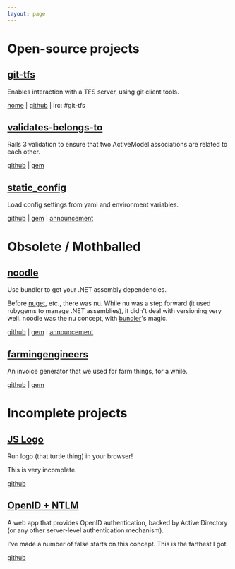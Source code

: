 ```yaml
---
layout: page
---
```


# Open-source projects

## [git-tfs](http://git-tfs.com/)

Enables interaction with a TFS server, using git client tools.

[home](http://git-tfs.com/) |
[github](https://github.com/git-tfs/git-tfs) |
irc: #git-tfs

## [validates-belongs-to](https://github.com/spraints/validates-belongs-to)

Rails 3 validation to ensure that two ActiveModel associations are related to each other.

[github](https://github.com/spraints/validates-belongs-to) |
[gem](http://rubygems.org/gems/validates-belongs-to)

## [static\_config](https://github.com/spraints/static_config)

Load config settings from yaml and environment variables.

[github](https://github.com/spraints/static_config) |
[gem](http://rubygems.org/gems/static_config) |
[announcement](http://spraints.github.com/blog/2011/11/22/static-config/)

# Obsolete / Mothballed

## [noodle](http://rubygems.org/gems/noodle)

Use bundler to get your .NET assembly dependencies.

Before [nuget](http://nuget.org/), etc., there was nu.
While nu was a step forward (it used rubygems to manage
.NET assemblies), it didn't deal with versioning very well.
noodle was the nu concept, with [bundler](http://gembundler.com)'s
magic.

[github](https://github.com/spraints/noodle) |
[gem](http://rubygems.org/gems/noodle) |
[announcement](https://mattonrails.wordpress.com/2010/08/11/noodle-0-1-0/)

## [farmingengineers](http://rubygems.org/gems/farmingengineers)

An invoice generator that we used for farm things, for a while.

[github](https://github.com/spraints/farmingengineers) |
[gem](http://rubygems.org/gems/farmingengineers)

# Incomplete projects

## [JS Logo](https://github.com/spraints/jslogo)

Run logo (that turtle thing) in your browser!

This is very incomplete.

[github](https://github.com/spraints/jslogo)

## [OpenID + NTLM](https://github.com/spraints/openid-activedirectory)

A web app that provides OpenID authentication, backed by Active Directory (or any other server-level authentication mechanism).

I've made a number of false starts on this concept. This is the farthest I got.

[github](https://github.com/spraints/openid-activedirectory)
